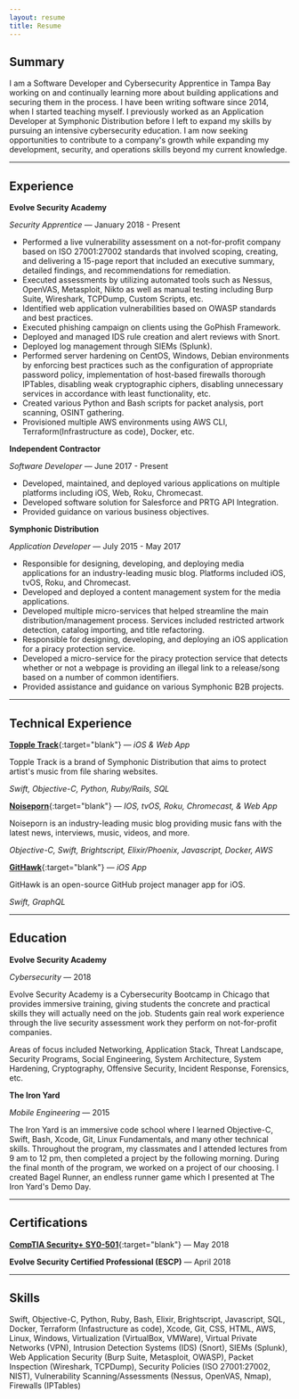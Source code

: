 ```yaml
---
layout: resume
title: Resume
---
```


Summary
-------

I am a Software Developer and Cybersecurity Apprentice in Tampa Bay working on and continually learning more about building applications and securing them in the process. I have been writing software since 2014, when I started teaching myself. I previously worked as an Application Developer at Symphonic Distribution before I left to expand my skills by pursuing an intensive cybersecurity education. I am now seeking opportunities to contribute to a company's growth while expanding my development, security, and operations skills beyond my current knowledge.

***

Experience
----------

**Evolve Security Academy**

*Security Apprentice* — January 2018 - Present


* Performed a live vulnerability assessment on a not-for-profit company based on ISO 27001:27002 standards that involved scoping, creating, and delivering a 15-page report that included an executive summary, detailed findings, and recommendations for remediation.
* Executed assessments by utilizing automated tools such as Nessus, OpenVAS, Metasploit, Nikto as well as manual testing including Burp Suite, Wireshark, TCPDump, Custom Scripts, etc.
* Identified web application vulnerabilities based on OWASP standards and best practices.
* Executed phishing campaign on clients using the GoPhish Framework.
* Deployed and managed IDS rule creation and alert reviews with Snort.
* Deployed log management through SIEMs (Splunk).
* Performed server hardening on CentOS, Windows, Debian environments by enforcing best practices such as the configuration of appropriate password policy, implementation of host-based firewalls thorough IPTables, disabling weak cryptographic ciphers, disabling unnecessary services in accordance with least functionality, etc.
* Created various Python and Bash scripts for packet analysis, port scanning, OSINT gathering.
* Provisioned multiple AWS environments using AWS CLI, Terraform(Infrastructure as code), Docker, etc.

**Independent Contractor**

*Software Developer* — June 2017 - Present

* Developed, maintained, and deployed various applications on multiple platforms including iOS, Web, Roku, Chromecast.
* Developed software solution for Salesforce and PRTG API Integration.
* Provided guidance on various business objectives.

**Symphonic Distribution**

*Application Developer* — July 2015 - May 2017

* Responsible for designing, developing, and deploying media applications for an industry-leading music blog. Platforms included iOS, tvOS, Roku, and Chromecast.
* Developed and deployed a content management system for the media applications.
* Developed multiple micro-services that helped streamline the main distribution/management process. Services included restricted artwork detection, catalog importing, and title refactoring.
* Responsible for designing, developing, and deploying an iOS application for a piracy protection service.
* Developed a micro-service for the piracy protection service that detects whether or not a webpage is providing an illegal link to a release/song based on a number of common identifiers.
* Provided assistance and guidance on various Symphonic B2B projects.

***

Technical Experience
--------------------

[**Topple Track**](https://itunes.apple.com/us/app/topple-track/id1121866705?mt=8){:target="blank"} — *iOS & Web App*

Topple Track is a brand of Symphonic Distribution that aims to protect artist's music from file sharing websites.

*Swift, Objective-C, Python, Ruby/Rails, SQL*

[**Noiseporn**](https://itunes.apple.com/us/app/noiseporn/id371075335?mt=8){:target="blank"} — *IOS, tvOS, Roku, Chromecast, & Web App*

Noiseporn is an industry-leading music blog providing music fans with the latest news, interviews, music, videos, and more.

*Objective-C, Swift, Brightscript, Elixir/Phoenix, Javascript, Docker, AWS*

[**GitHawk**](https://github.com/GitHawkApp/GitHawk){:target="blank"} — *iOS App*

GitHawk is an open-source GitHub project manager app for iOS.

*Swift, GraphQL*

***

Education
---------

**Evolve Security Academy**

*Cybersecurity* — 2018

Evolve Security Academy is a Cybersecurity Bootcamp in Chicago that provides immersive training, giving students the concrete and practical skills they will actually need on the job. Students gain real work experience through the live security assessment work they perform on not-for-profit companies.

Areas of focus included Networking, Application Stack, Threat Landscape, Security Programs, Social Engineering, System Architecture, System Hardening, Cryptography, Offensive Security, Incident Response, Forensics, etc.

**The Iron Yard**

*Mobile Engineering* — 2015

The Iron Yard is an immersive code school where I learned Objective-C, Swift, Bash, Xcode, Git, Linux Fundamentals, and many other technical skills. Throughout the program, my classmates and I attended lectures from 9 am to 12 pm, then completed a project by the following morning. During the final month of the program, we worked on a project of our choosing. I created Bagel Runner, an endless runner game which I presented at The Iron Yard's Demo Day.

***

Certifications
--------------

[**CompTIA Security+ SY0-501**](https://www.certmetrics.com/comptia/public/verification.aspx?code=HP6GZS0XQQP6F4GE){:target="blank"} — May 2018

**Evolve Security Certified Professional (ESCP)** — April 2018

***

Skills
------

Swift, Objective-C, Python, Ruby, Bash, Elixir, Brightscript, Javascript, SQL, Docker, Terraform (Infastructure as code), Xcode, Git, CSS, HTML, AWS, Linux, Windows, Virtualization (VirtualBox, VMWare), Virtual Private Networks (VPN), Intrusion Detection Systems (IDS) (Snort), SIEMs (Splunk), Web Application Security (Burp Suite, Metasploit, OWASP), Packet Inspection (Wireshark, TCPDump), Security Policies (ISO 27001:27002, NIST), Vulnerability Scanning/Assessments (Nessus, OpenVAS, Nmap), Firewalls (IPTables)